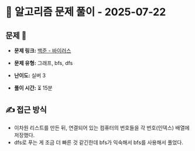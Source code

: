 # 📝 알고리즘 문제 풀이 - 2025-07-22

## 문제 📖

- **문제 링크:** [백준 - 바이러스](https://www.acmicpc.net/problem/2606)

- **문제 유형:** 그래프, bfs, dfs

- **난이도:** 실버 3

- **풀이 시간:** ⏳ 15분

## ✍ 접근 방식

- 이차원 리스트를 만든 뒤, 연결되어 있는 컴퓨터의 번호들을 각 번호(인덱스) 배열에 저장했다. 
- dfs로 푸는 게 조금 더 빠른 것 같긴한데 bfs가 익숙해서 bfs를 사용해서 풀었다.